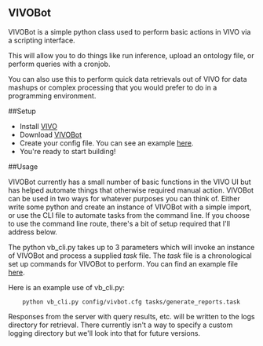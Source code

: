 VIVOBot
--------------

VIVOBot is a simple python class used to perform basic actions in VIVO via a scripting interface.

This will allow you to do things like run inference, upload an ontology file, or perform queries with a cronjob.

You can also use this to perform quick data retrievals out of VIVO for data mashups or complex processing that you
would prefer to do in a programming environment.

##Setup
* Install [VIVO](https://github.com/vivo-project/VIVO)
* Download [VIVOBot](https://github.com/nateprewitt/VIVOBot)
* Create your config file. You can see an example [here](https://github.com/nateprewitt/VIVOBot/blob/master/config/vivobot.cfg.example).
* You're ready to start building!

##Usage

VIVOBot currently has a small number of basic functions in the VIVO UI but has helped automate things that otherwise required manual action. VIVOBot can be used in two ways for whatever purposes you can think of. Either write some python and create an instance of VIVOBot with a simple import, or use the CLI file to automate tasks from the command line. If you choose to use the command line route, there's a bit of setup required that I'll address below.

The python vb_cli.py takes up to 3 parameters which will invoke an instance of VIVOBot and process a supplied *task* file. The *task* file is a chronological set up commands for VIVOBot to perform. You can find an example file [here](https://github.com/nateprewitt/VIVOBot/blob/master/tasks/example.task).

Here is an example use of vb_cli.py:

        python vb_cli.py config/vivbot.cfg tasks/generate_reports.task

Responses from the server with query results, etc. will be written to the logs directory for retrieval. There currently isn't a way to specify a custom logging directory but we'll look into that for future versions.
